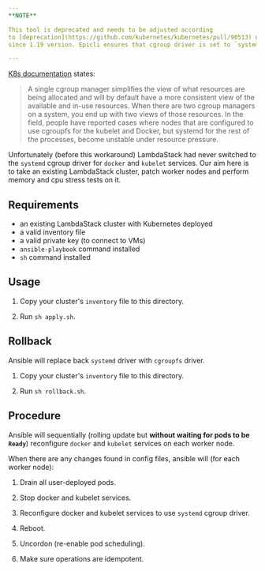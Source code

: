 ```yaml
---
**NOTE**

This tool is deprecated and needs to be adjusted according
to [deprecation](https://github.com/kubernetes/kubernetes/pull/90513) of `--cgroup-driver` flag in `kubeadm-flags.env`
since 1.19 version. Epicli ensures that cgroup driver is set to `systemd` during apply and upgrade.

---
```


[K8s documentation](https://kubernetes.io/docs/setup/production-environment/container-runtimes/#cgroup-drivers) states:

> A single cgroup manager simplifies the view of what resources are being allocated and will by default have a more consistent view of the available and in-use resources.
> When there are two cgroup managers on a system, you end up with two views of those resources.
> In the field, people have reported cases where nodes that are configured to use cgroupfs for the kubelet and Docker, but systemd for the rest of the processes, become unstable under resource pressure.

Unfortunately (before this workaround) LambdaStack had never switched to the `systemd` cgroup driver for `docker` and `kubelet` services.
Our aim here is to take an existing LambdaStack cluster, patch worker nodes and perform memory and cpu stress tests on it.

## Requirements

- an existing LambdaStack cluster with Kubernetes deployed
- a valid inventory file
- a valid private key (to connect to VMs)
- `ansible-playbook` command installed
- `sh` command installed

## Usage

1. Copy your cluster's `inventory` file to this directory.

2. Run `sh apply.sh`.

## Rollback

Ansible will replace back `systemd` driver with `cgroupfs` driver.

1. Copy your cluster's `inventory` file to this directory.

2. Run `sh rollback.sh`.

## Procedure

Ansible will sequentially (rolling update but **without waiting for pods to be `Ready`**) reconfigure `docker` and `kubelet` services on each worker node.

When there are any changes found in config files, ansible will (for each worker node):

1. Drain all user-deployed pods.

2. Stop docker and kubelet services.

3. Reconfigure docker and kubelet services to use `systemd` cgroup driver.

4. Reboot.

5. Uncordon (re-enable pod scheduling).

6. Make sure operations are idempotent.
